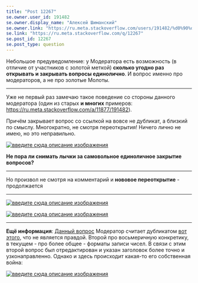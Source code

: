 ```yaml
---
title: "Post 12267"
se.owner.user_id: 191482
se.owner.display_name: "Алексей Шиманский"
se.owner.link: "https://ru.meta.stackoverflow.com/users/191482/%d0%90%d0%bb%d0%b5%d0%ba%d1%81%d0%b5%d0%b9-%d0%a8%d0%b8%d0%bc%d0%b0%d0%bd%d1%81%d0%ba%d0%b8%d0%b9"
se.link: "https://ru.meta.stackoverflow.com/q/12267"
se.post_id: 12267
se.post_type: question
---
```

<p>Небольшое предуведомление: у Модератора есть возможность (в отличие от участников с золотой меткой) <strong>сколько угодно раз открывать и закрывать вопросы единолично</strong>. И вопрос именно про модераторов, а не про золотые Молоты.</p>
<hr />
<p>Уже не первый раз замечаю такое поведение со стороны данного модератора (один из старых <strong>и многих</strong> примеров: <a href="https://ru.meta.stackoverflow.com/a/11877/191482">https://ru.meta.stackoverflow.com/a/11877/191482</a>).</p>
<p>Причём закрывает вопрос со ссылкой на вовсе не дубликат, а близкий по смыслу.  Многократно, не смотря переоткрытия! Ничего лично не имею, но это неправильно.</p>
<p><a href="https://i.stack.imgur.com/fkB71.png" rel="nofollow noreferrer"><img src="https://i.stack.imgur.com/fkB71.png" alt="введите сюда описание изображения" /></a></p>
<p><strong>Не пора ли снимать лычки за самовольное единоличное закрытие вопросов?</strong></p>
<hr />
<p>Но произвол не смотря на комментарий и <strong>нововое переоткрытие</strong> - продолжается</p>
<hr />
<p><a href="https://i.stack.imgur.com/wa9vK.png" rel="nofollow noreferrer"><img src="https://i.stack.imgur.com/wa9vK.png" alt="введите сюда описание изображения" /></a></p>
<p><a href="https://i.stack.imgur.com/GJ7MP.png" rel="nofollow noreferrer"><img src="https://i.stack.imgur.com/GJ7MP.png" alt="введите сюда описание изображения" /></a></p>
<hr />
<p><strong>Ещё информация</strong>: <a href="https://ru.stackoverflow.com/q/1419445/191482">Данный вопрос</a> Модератор считает дубликатом <a href="https://ru.stackoverflow.com/q/480625/191482">вот этого</a>, что не является правдой. Второй про восьмеричную конкретику, в текущем - про более общее - форматы записи чисел. В связи с этим второй вопрос был отредактирован и указан заголовок более точно и узконаправленно. Однако и здесь происходит какая-то его собственная война:</p>
<p><a href="https://i.stack.imgur.com/WE4w8.png" rel="nofollow noreferrer"><img src="https://i.stack.imgur.com/WE4w8.png" alt="введите сюда описание изображения" /></a></p>
